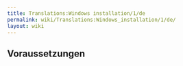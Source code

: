 ```yaml
---
title: Translations:Windows installation/1/de
permalink: wiki/Translations:Windows_installation/1/de/
layout: wiki
---
```


## Voraussetzungen
